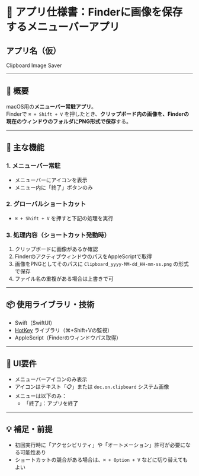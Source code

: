 
# 📄 アプリ仕様書：Finderに画像を保存するメニューバーアプリ

## アプリ名（仮）
Clipboard Image Saver

---

## 🎯 概要
macOS用の**メニューバー常駐アプリ**。  
Finderで `⌘ + Shift + V` を押したとき、**クリップボード内の画像を、Finderの現在のウィンドウのフォルダにPNG形式で保存**する。

---

## 🔧 主な機能

### 1. メニューバー常駐
- メニューバーにアイコンを表示
- メニュー内に「終了」ボタンのみ

### 2. グローバルショートカット
- `⌘ + Shift + V` を押すと下記の処理を実行

### 3. 処理内容（ショートカット発動時）
1. クリップボードに画像があるか確認  
2. FinderのアクティブウィンドウのパスをAppleScriptで取得  
3. 画像をPNGとしてそのパスに `Clipboard_yyyy-MM-dd_HH-mm-ss.png` の形式で保存  
4. ファイル名の重複がある場合は上書きで可

---

## 📦 使用ライブラリ・技術
- Swift（SwiftUI）
- [HotKey](https://github.com/soffes/HotKey) ライブラリ（⌘+Shift+Vの監視）
- AppleScript（Finderのウィンドウパス取得）

---

## 🎨 UI要件
- メニューバーアイコンのみ表示
- アイコンはテキスト「📋」または `doc.on.clipboard` システム画像
- メニューは以下のみ：
  - 「終了」：アプリを終了

---

## 💡 補足・前提
- 初回実行時に「アクセシビリティ」や「オートメーション」許可が必要になる可能性あり
- ショートカットの競合がある場合は、`⌘ + Option + V` などに切り替えてもよい
